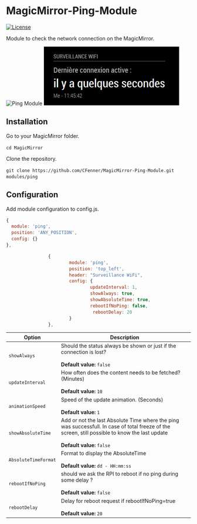 # MagicMirror-Ping-Module
<p>
<a href="http://choosealicense.com/licenses/mit"><img src="https://img.shields.io/badge/license-MIT-blue.svg" alt="License"></a>
</p>

Module to check the network connection on the MagicMirror.

![Ping Module](https://github.com/CFenner/MagicMirror-Ping-Module/blob/master/.github/preview.png)
![Ping Module](https://github.com/AgP42/MMM-Ping/blob/master/.github/ping.png)

## Installation

Go to your MagicMirror folder.

`cd MagicMirror`

Clone the repository.

`git clone https://github.com/CFenner/MagicMirror-Ping-Module.git modules/ping`

## Configuration

Add module configuration to config.js.

```js
{
  module: 'ping',
  position: 'ANY_POSITION',
  config: {}
},
```

```js
                {
                        module: 'ping',
                        position: 'top_left',
                        header: "Surveillance WiFi",
                        config: {
                                updateInterval: 1,
                                showAlways: true,
                                showAbsoluteTime: true,
                                rebootIfNoPing: false, 
	                             rebootDelay: 20
                        }
                },
```

|Option|Description|
|---|---|
|`showAlways`|Should the status always be shown or just if the connection is lost?<br><br>**Default value:** `false`|
|`updateInterval`|How often does the content needs to be fetched? (Minutes)<br><br>**Default value:** `10`|
|`animationSpeed`|Speed of the update animation. (Seconds)<br><br>**Default value:** `1`|
|`showAbsoluteTime`|Add or not the last Absolute Time where the ping was successfull. In case of total freeze of the screen, still possible to know the last update<br><br>**Default value:** `false`|
|`AbsoluteTimeFormat`|Format to display the AbsoluteTime<br><br>**Default value:** `dd - HH:mm:ss`|
|`rebootIfNoPing`|should we ask the RPI to reboot if no ping during some delay ?<br><br>**Default value:** `false`|
|`rebootDelay`|Delay for reboot request if rebootIfNoPing=true <br><br>**Default value:** `20`|
